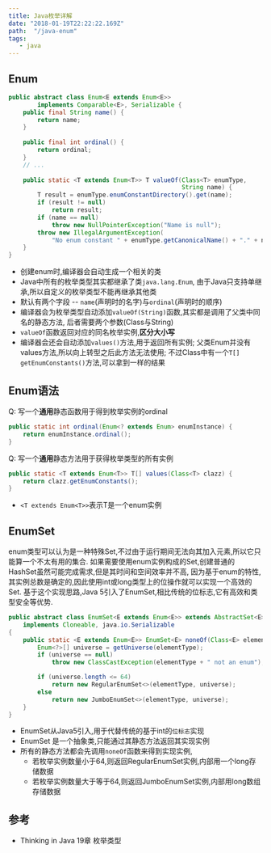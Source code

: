 ```yaml
---
title: Java枚举详解
date: "2018-01-19T22:22:22.169Z"
path:  "/java-enum"
tags:
   - java
---
```



## Enum
```java
public abstract class Enum<E extends Enum<E>>
        implements Comparable<E>, Serializable {
    public final String name() {
        return name;
    }
    
    public final int ordinal() {
        return ordinal;
    }
    // ...
    
    public static <T extends Enum<T>> T valueOf(Class<T> enumType,
                                                String name) {
        T result = enumType.enumConstantDirectory().get(name);
        if (result != null)
            return result;
        if (name == null)
            throw new NullPointerException("Name is null");
        throw new IllegalArgumentException(
            "No enum constant " + enumType.getCanonicalName() + "." + name);
    }
}
```
* 创建enum时,编译器会自动生成一个相关的类
* Java中所有的枚举类型其实都继承了类```java.lang.Enum```,
  由于Java只支持单继承,所以自定义的枚举类型不能再继承其他类
* 默认有两个字段 -- ```name```(声明时的名字)与```ordinal```(声明时的顺序)
* 编译器会为枚举类型自动添加```valueOf(String)```函数,其实都是调用了父类中同名的静态方法,
  后者需要两个参数(Class与String)
* ```valueOf```函数返回对应的同名枚举实例,**区分大小写**
* 编译器会还会自动添加```values()```方法,用于返回所有实例;
  父类Enum并没有values方法,所以向上转型之后此方法无法使用;
  不过Class中有一个```T[] getEnumConstants()```方法,可以拿到一样的结果

## Enum语法
Q: 写一个**通用**静态函数用于得到枚举实例的ordinal
```java
public static int ordinal(Enum<? extends Enum> enumInstance) {
    return enumInstance.ordinal();
}
```

Q: 写一个**通用**静态方法用于获得枚举类型的所有实例
```java
public static <T extends Enum<T>> T[] values(Class<T> clazz) {
    return clazz.getEnumConstants();
}
```
* ```<T extends Enum<T>>```表示T是一个enum实例

## EnumSet
enum类型可以认为是一种特殊Set,不过由于运行期间无法向其加入元素,所以它只能算一个不太有用的集合.
如果需要使用enum实例构成的Set,创建普通的HashSet虽然可能完成需求,但是其时间和空间效率并不高,
因为基于enum的特性,其实例总数是确定的,因此使用int或long类型上的位操作就可以实现一个高效的Set.
基于这个实现思路,Java 5引入了EnumSet,相比传统的位标志,它有高效和类型安全等优势.
```java
public abstract class EnumSet<E extends Enum<E>> extends AbstractSet<E>
    implements Cloneable, java.io.Serializable
{
    public static <E extends Enum<E>> EnumSet<E> noneOf(Class<E> elementType) {
        Enum<?>[] universe = getUniverse(elementType);
        if (universe == null)
            throw new ClassCastException(elementType + " not an enum");

        if (universe.length <= 64)
            return new RegularEnumSet<>(elementType, universe);
        else
            return new JumboEnumSet<>(elementType, universe);
    }
}
```
* EnumSet从Java5引入,用于代替传统的基于int的```位标志```实现
* EnumSet 是一个抽象类,只能通过其静态方法返回其实现实例
* 所有的静态方法都会先调用```noneOf```函数来得到实现实例,
   - 若枚举实例数量小于64,则返回RegularEnumSet实例,内部用一个long存储数据
   - 若枚举实例数量大于等于64,则返回JumboEnumSet实例,内部用long数组存储数据

## 参考
* Thinking in Java 19章 枚举类型
